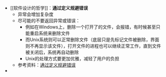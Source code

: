- [[软件设计的哲学]]：**通过定义规避错误**
	- 异常会增加复杂度
	- 尽可能的不要返回异常或错误：
		- 例如在Windows上，删除一个打开了的文件，会报错，有时候甚至只能重启系统来删除文件
		- 而Unix系统则可以正常删除文件（底层只是先标记文件被删除，界面则不再显示该文件），打开文件的进程也可以继续正常工作，直到文件被关闭后，系统再自动删除
		- Unix的处理方式要更加优雅，减轻了用户的负担
	- 参考资料：[通过定义规避错误](https://cactus-proj.github.io/A-Philosophy-of-Software-Design-zh/ch10.html#%E7%AC%AC-10-%E7%AB%A0-%E9%80%9A%E8%BF%87%E5%AE%9A%E4%B9%89%E8%A7%84%E9%81%BF%E9%94%99%E8%AF%AF)
-